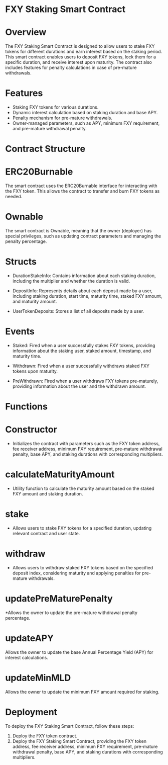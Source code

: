 # FXY Staking Smart Contract

# Overview

The FXY Staking Smart Contract is designed to allow users to stake FXY 
tokens for different durations and earn interest based on the staking period. 
This smart contract enables users to deposit FXY tokens, lock them for a specific duration, 
and receive interest upon maturity. The contract also includes features 
for penalty calculations in case of pre-mature withdrawals.

# Features
* Staking FXY tokens for various durations.
* Dynamic interest calculation based on staking duration and base APY.
* Penalty mechanism for pre-mature withdrawals.
* Owner-managed parameters, such as APY, minimum FXY requirement, and pre-mature withdrawal penalty.

# Contract Structure

# ERC20Burnable

The smart contract uses the ERC20Burnable interface for interacting with the FXY token. 
This allows the contract to transfer and burn FXY tokens as needed.

# Ownable

The smart contract is Ownable, meaning that the owner (deployer) has special 
privileges, such as updating contract parameters and managing the penalty percentage.

# Structs

* DurationStakeInfo: Contains information about each staking duration, including the 
multiplier and whether the duration is valid.

* DepositInfo: Represents details about each deposit made by a user, including staking duration, start time, maturity time, staked FXY amount, and maturity amount.

* UserTokenDeposits: Stores a list of all deposits made by a user.

# Events

* Staked: Fired when a user successfully stakes FXY tokens, providing information about 
the staking user, staked amount, timestamp, and maturity time.

* Withdrawn: Fired when a user successfully withdraws staked FXY tokens upon maturity.

* PreWithdrawn: Fired when a user withdraws FXY tokens pre-maturely, providing information 
about the user and the withdrawn amount.

# Functions

# Constructor

* Initializes the contract with parameters such as the FXY token address, fee receiver address, 
minimum FXY requirement, pre-mature withdrawal penalty, base APY, and staking durations 
with corresponding multipliers.

# calculateMaturityAmount

* Utility function to calculate the maturity amount based on the staked FXY amount 
and staking duration.

# stake

* Allows users to stake FXY tokens for a specified duration, updating relevant contract 
and user state.

# withdraw

* Allows users to withdraw staked FXY tokens based on the specified deposit index, 
considering maturity and applying penalties for pre-mature withdrawals.

# updatePreMaturePenalty

*Allows the owner to update the pre-mature withdrawal penalty percentage.

# updateAPY

Allows the owner to update the base Annual Percentage Yield (APY) for interest calculations.

# updateMinMLD

Allows the owner to update the minimum FXY amount required for staking.

# Deployment

To deploy the FXY Staking Smart Contract, follow these steps:

1. Deploy the FXY token contract.
2. Deploy the FXY Staking Smart Contract, providing the FXY token address, fee receiver address, 
minimum FXY requirement, pre-mature withdrawal penalty, base APY, and staking durations with 
corresponding multipliers.
